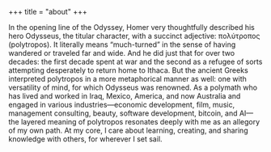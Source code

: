 +++
title = "about"
+++

In the opening line of the Odyssey, Homer very thoughtfully described his hero Odysseus, the titular character, with a succinct adjective: πολύτροπος (polytropos).  It literally means “much-turned” in the sense of having wandered or traveled far and wide. And he did just that for over two decades: the first decade spent at war and the second as a refugee of sorts attempting desperately to return home to Ithaca. But the ancient Greeks interpreted polytropos in a more metaphorical manner as well: one with versatility of mind, for which Odysseus was renowned. As a polymath who has lived and worked in Iraq, Mexico, America, and now Australia and engaged in various industries—economic development, film, music, management consulting, beauty, software development, bitcoin, and AI—the layered meaning of polytropos resonates deeply with me as an allegory of my own path. At my core, I care about learning, creating, and sharing knowledge with others, for wherever I set sail.